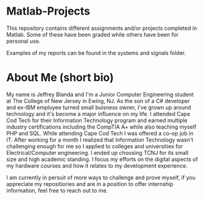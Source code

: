 # Matlab-Projects

This repository contains different assignments and/or projects completed in Matlab. Some of these have been graded while others have been for personal use.

Examples of my reports can be found in the systems and signals folder.

# About Me (short bio)

My name is Jeffrey Blanda and I'm a Junior Computer Engineering student at The College of New Jersey in Ewing, NJ. As the son of a C# developer and ex-IBM employee turned small buisness owner, I've grown up around technology and it's become a major influence on my life. I attended Cape Cod Tech for their Information Technology program and earned multiple industry certifications including the CompTIA A+ while also teaching myself PHP and SQL. While attending Cape Cod Tech I was offered a co-op job in IT. After working for a month I realized that Information Technology wasn't challenging enough for me so I applied to colleges and universities for Electrical/Computer engineering. I ended up choosing TCNJ for its small size and high academic standing. I focus my efforts on the digital aspects of my hardware courses and how it relates to my development experience.

I am currently in persuit of more ways to challenge and prove myself, if you appreciate my repositiories and are in a position to offer internship information, feel free to reach out to me.
